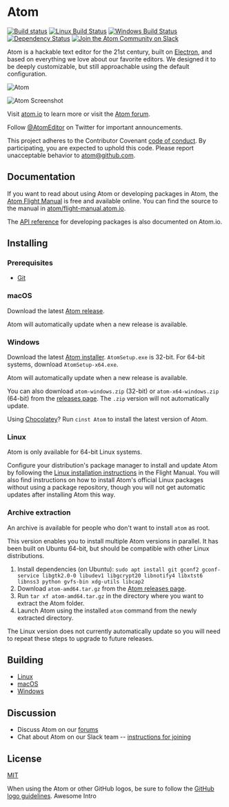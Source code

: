 # Atom

[![Build status](https://dev.azure.com/github/Atom/_apis/build/status/Atom%20Production%20Branches?branchName=master)](https://dev.azure.com/github/Atom/_build/latest?definitionId=32&branchName=master) [![Linux Build Status](https://travis-ci.org/atom/atom.svg?branch=master)](https://travis-ci.org/atom/atom) [![Windows Build Status](https://ci.appveyor.com/api/projects/status/1tkktwh654w07eim?svg=true)](https://ci.appveyor.com/project/Atom/atom)
[![Dependency Status](https://david-dm.org/atom/atom.svg)](https://david-dm.org/atom/atom)
[![Join the Atom Community on Slack](https://atom-slack.herokuapp.com/badge.svg)](https://atom-slack.herokuapp.com)

Atom is a hackable text editor for the 21st century, built on [Electron](https://github.com/atom/electron), and based on everything we love about our favorite editors. We designed it to be deeply customizable, but still approachable using the default configuration.

![Atom](https://user-images.githubusercontent.com/378023/49132477-f4b77680-f31f-11e8-8357-ac6491761c6c.png)

![Atom Screenshot](https://user-images.githubusercontent.com/378023/49132478-f4b77680-f31f-11e8-9e10-e8454d8d9b7e.png)

Visit [atom.io](https://atom.io) to learn more or visit the [Atom forum](https://discuss.atom.io).

Follow [@AtomEditor](https://twitter.com/atomeditor) on Twitter for important
announcements.

This project adheres to the Contributor Covenant [code of conduct](CODE_OF_CONDUCT.md).
By participating, you are expected to uphold this code. Please report unacceptable behavior to atom@github.com.

## Documentation

If you want to read about using Atom or developing packages in Atom, the [Atom Flight Manual](https://flight-manual.atom.io) is free and available online. You can find the source to the manual in [atom/flight-manual.atom.io](https://github.com/atom/flight-manual.atom.io).

The [API reference](https://atom.io/docs/api) for developing packages is also documented on Atom.io.

## Installing

### Prerequisites
- [Git](https://git-scm.com)

### macOS

Download the latest [Atom release](https://github.com/atom/atom/releases/latest).

Atom will automatically update when a new release is available.

### Windows

Download the latest [Atom installer](https://github.com/atom/atom/releases/latest). `AtomSetup.exe` is 32-bit. For 64-bit systems, download `AtomSetup-x64.exe`.

Atom will automatically update when a new release is available.

You can also download `atom-windows.zip` (32-bit) or `atom-x64-windows.zip` (64-bit) from the [releases page](https://github.com/atom/atom/releases/latest).
The `.zip` version will not automatically update.

Using [Chocolatey](https://chocolatey.org)? Run `cinst Atom` to install the latest version of Atom.

### Linux

Atom is only available for 64-bit Linux systems.

Configure your distribution's package manager to install and update Atom by following the [Linux installation instructions](https://flight-manual.atom.io/getting-started/sections/installing-atom/#platform-linux) in the Flight Manual.  You will also find instructions on how to install Atom's official Linux packages without using a package repository, though you will not get automatic updates after installing Atom this way.

### Archive extraction

An archive is available for people who don't want to install `atom` as root.

This version enables you to install multiple Atom versions in parallel. It has been built on Ubuntu 64-bit,
but should be compatible with other Linux distributions.

1. Install dependencies (on Ubuntu): `sudo apt install git gconf2 gconf-service libgtk2.0-0 libudev1 libgcrypt20 libnotify4 libxtst6 libnss3 python gvfs-bin xdg-utils libcap2`
2. Download `atom-amd64.tar.gz` from the [Atom releases page](https://github.com/atom/atom/releases/latest).
3. Run `tar xf atom-amd64.tar.gz` in the directory where you want to extract the Atom folder.
4. Launch Atom using the installed `atom` command from the newly extracted directory.

The Linux version does not currently automatically update so you will need to
repeat these steps to upgrade to future releases.

## Building

* [Linux](https://flight-manual.atom.io/hacking-atom/sections/hacking-on-atom-core/#platform-linux)
* [macOS](https://flight-manual.atom.io/hacking-atom/sections/hacking-on-atom-core/#platform-mac)
* [Windows](https://flight-manual.atom.io/hacking-atom/sections/hacking-on-atom-core/#platform-windows)

## Discussion

* Discuss Atom on our [forums](https://discuss.atom.io/)
* Chat about Atom on our Slack team -- [instructions for joining](https://discuss.atom.io/t/join-us-on-slack/16638?source_topic_id=25406)

## License

[MIT](https://github.com/atom/atom/blob/master/LICENSE.md)

When using the Atom or other GitHub logos, be sure to follow the [GitHub logo guidelines](https://github.com/logos).
Awesome Intro
